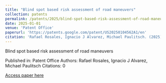 ```yaml
---
title: "Blind spot based risk assessment of road maneuvers"
collection: patents
permalink: /patents/2025/blind-spot-based-risk-assessment-of-road-maneuvers
date: 2025-01-01
venue: 'Patent Office'
paperurl: 'https://patents.google.com/patent/US20250104562A1/en'
citation: 'Rafael Rosales, Ignacio J Alvarez, Michael Paulitsch. (2025). Blind spot based risk assessment of road maneuvers. Patent Office.'
---
```


Blind spot based risk assessment of road maneuvers

Published in: Patent Office
Authors: Rafael Rosales, Ignacio J Alvarez, Michael Paulitsch
Citations: 0

[Access paper here](https://patents.google.com/patent/US20250104562A1/en)
